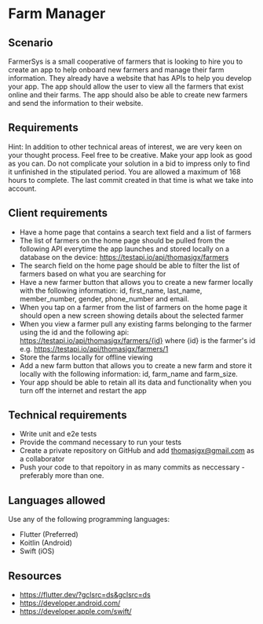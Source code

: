 # Farm Manager
## Scenario
FarmerSys is a small cooperative of farmers that is looking to hire you to create an app to help onboard new farmers and manage their farm information. They already have a website that has APIs to help you develop your app. The app should allow the user to view all the farmers that exist online and their farms. The app should also be able to create new farmers and send the information to their website.

## Requirements
Hint: In addition to other technical areas of interest, we are very keen on your thought process. Feel free to be creative. Make your app look as good as you can. Do not complicate your solution in a bid to impress only to find it unfinished in the stipulated period. You are allowed a maximum of 168 hours to complete. The last commit created in that time is what we take into account.

## Client requirements
- Have a home page that contains a search text field and a list of farmers
- The list of farmers on the home page should be pulled from the following API everytime the app launches and stored locally on a database on the device: https://testapi.io/api/thomasjgx/farmers
- The search field on the home page should be able to filter the list of farmers based on what you are searching for
- Have a new farmer button that allows you to create a new farmer locally with the following information: id, first_name, last_name, member_number, gender, phone_number and email.
- When you tap on a farmer from the list of farmers on the home page it should open a new screen showing details about the selected farmer
- When you view a farmer pull any existing farms belonging to the farmer using the id and the following api: https://testapi.io/api/thomasjgx/farmers/{id} where {id} is the farmer's id e.g. https://testapi.io/api/thomasjgx/farmers/1
- Store the farms locally for offline viewing
- Add a new farm button that allows you to create a new farm and store it locally with the following information: id, farm_name and farm_size.
- Your app should be able to retain all its data and functionality when you turn off the internet and restart the app

## Technical requirements
- Write unit and e2e tests
- Provide the command necessary to run your tests
- Create a private repository on GitHub and add [thomasjgx@gmail.com](mailto:thomasjgx@gmail.com) as a collaborator
- Push your code to that repoitory in as many commits as neccessary - preferably more than one.

## Languages allowed
Use any of the following programming languages:

- Flutter (Preferred)
- Koitlin (Android)
- Swift (iOS)

## Resources
- https://flutter.dev/?gclsrc=ds&gclsrc=ds
- https://developer.android.com/
- https://developer.apple.com/swift/

